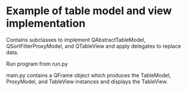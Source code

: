 # Example of table model and view implementation

Contains subclasses to implement QAbstractTableModel, QSortFilterProxyModel, and QTableView and apply delegates to replace data.

Run program from run.py

main.py contains a QFrame object which produces the TableModel, ProxyModel, and TableView instances and displays the TableView.
